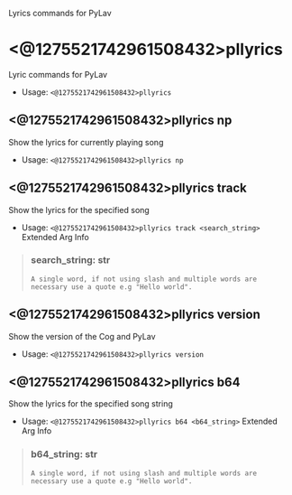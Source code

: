 Lyrics commands for PyLav

# <@1275521742961508432>pllyrics
Lyric commands for PyLav<br/>
 - Usage: `<@1275521742961508432>pllyrics`
## <@1275521742961508432>pllyrics np
Show the lyrics for currently playing song<br/>
 - Usage: `<@1275521742961508432>pllyrics np`
## <@1275521742961508432>pllyrics track
Show the lyrics for the specified song<br/>
 - Usage: `<@1275521742961508432>pllyrics track <search_string>`
Extended Arg Info
> ### search_string: str
> ```
> A single word, if not using slash and multiple words are necessary use a quote e.g "Hello world".
> ```
## <@1275521742961508432>pllyrics version
Show the version of the Cog and PyLav<br/>
 - Usage: `<@1275521742961508432>pllyrics version`
## <@1275521742961508432>pllyrics b64
Show the lyrics for the specified song string<br/>
 - Usage: `<@1275521742961508432>pllyrics b64 <b64_string>`
Extended Arg Info
> ### b64_string: str
> ```
> A single word, if not using slash and multiple words are necessary use a quote e.g "Hello world".
> ```
